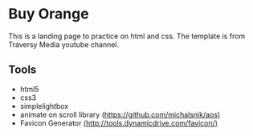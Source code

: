 # Buy Orange

This is a landing page to practice on html and css.  The template is from Traversy Media youtube channel.

## Tools
- html5
- css3
- simplelightbox
- animate on scroll library [(https://github.com/michalsnik/aos)](https://github.com/michalsnik/aos)
- Favicon Generator [(http://tools.dynamicdrive.com/favicon/)](http://tools.dynamicdrive.com/favicon/)
